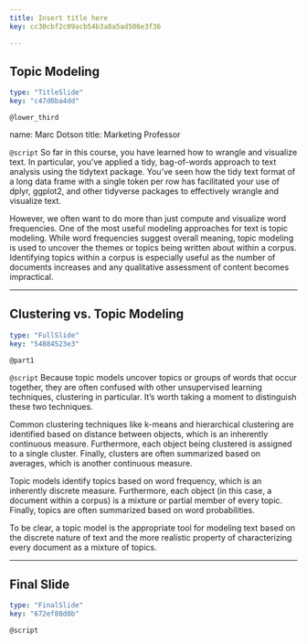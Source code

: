 ```yaml
---
title: Insert title here
key: cc30cbf2c09acb54b3a8a5ad506e3f36

---
```

## Topic Modeling

```yaml
type: "TitleSlide"
key: "c47d0ba4dd"
```

`@lower_third`

name: Marc Dotson
title: Marketing Professor


`@script`
So far in this course, you have learned how to wrangle and visualize text. In particular, you’ve applied a tidy, bag-of-words approach to text analysis using the tidytext package. You’ve seen how the tidy text format of a long data frame with a single token per row has facilitated your use of dplyr, ggplot2, and other tidyverse packages to effectively wrangle and visualize text.

However, we often want to do more than just compute and visualize word frequencies. One of the most useful modeling approaches for text is topic modeling. While word frequencies suggest overall meaning, topic modeling is used to uncover the themes or topics being written about within a corpus. Identifying topics within a corpus is especially useful as the number of documents increases and any qualitative assessment of content becomes impractical.


---
## Clustering vs. Topic Modeling

```yaml
type: "FullSlide"
key: "54884523e3"
```

`@part1`



`@script`
Because topic models uncover topics or groups of words that occur together, they are often confused with other unsupervised learning techniques, clustering in particular. It’s worth taking a moment to distinguish these two techniques.

Common clustering techniques like k-means and hierarchical clustering are identified based on distance between objects, which is an inherently continuous measure. Furthermore, each object being clustered is assigned to a single cluster. Finally, clusters are often summarized based on averages, which is another continuous measure.

Topic models identify topics based on word frequency, which is an inherently discrete measure. Furthermore, each object (in this case, a document within a corpus) is a mixture or partial member of every topic. Finally, topics are often summarized based on word probabilities.

To be clear, a topic model is the appropriate tool for modeling text based on the discrete nature of text and the more realistic property of characterizing every document as a mixture of topics.


---
## Final Slide

```yaml
type: "FinalSlide"
key: "672ef88d0b"
```

`@script`


